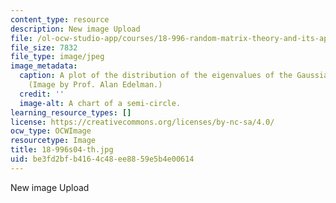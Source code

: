 ```yaml
---
content_type: resource
description: New image Upload
file: /ol-ocw-studio-app/courses/18-996-random-matrix-theory-and-its-applications-spring-2004/be3fd2bfb4164c48ee8859e5b4e00614_18-996s04-th.jpg
file_size: 7832
file_type: image/jpeg
image_metadata:
  caption: A plot of the distribution of the eigenvalues of the Gaussian Unitary Ensemble.
    (Image by Prof. Alan Edelman.)
  credit: ''
  image-alt: A chart of a semi-circle.
learning_resource_types: []
license: https://creativecommons.org/licenses/by-nc-sa/4.0/
ocw_type: OCWImage
resourcetype: Image
title: 18-996s04-th.jpg
uid: be3fd2bf-b416-4c48-ee88-59e5b4e00614
---
```

New image Upload